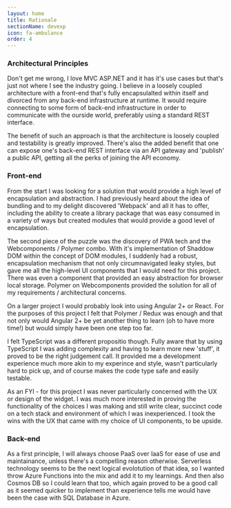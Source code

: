 ```yaml
---
layout: home
title: Rationale
sectionName: devexp
icon: fa-ambulance
order: 4
---
```


### Architectural Principles

Don't get me wrong, I love MVC ASP.NET and it has it's use cases but that's just not where I see the industry going. I believe in a loosely coupled architecture with a front-end that's fully encapsulalted within itself and divorced from any back-end infrastructure at runtime. It would require connecting to some form of back-end infrastructure in order to communicate with the ourside world, preferably using a standard REST interface.

The benefit of such an approach is that the architecture is loosely coupled and testability is greatly improved. There's also the added benefit that one can expose one's back-end REST interface via an API gateway and 'publish' a public API, getting all the perks of joining the API economy.

### Front-end

From the start I was looking for a solution that would provide a high level of encapsulation and abstraction. I had previously heard about the idea of bundling and to my delight discovered 'Webpack' and all it has to offer, including the ability to create a library package that was easy consumed in a variety of ways but created modules that would provide a good level of encapsulation.

The second piece of the puzzle was the discovery of PWA tech and the Webcomponents / Polymer combo. With it's implementation of Shaddow DOM within the concept of DOM modules, I suddenly had a robust, encapsulation mechanism that not only circumnavigated leaky styles, but gave me all the high-level UI components that I would need for this project. There was even a component that provided an easy abstraction for browser local storage. Polymer on Webcomponents provided the solution for all of my requirements / architectural concerns.

On a larger project I would probably look into using Angular 2+ or React. For the purposes of this project I felt that Polymer / Redux was enough and that not only would Angular 2+ be yet another thing to learn (oh to have more time!) but would simply have been one step too far.

I felt TypeScript was a different propositio though. Fully aware that by using TypeScript I was adding complexity and having to learn more new 'stuff', it proved to be the right judgement call. It provided me a development experience much more akin to my experince and style, wasn't particularly hard to pick up, and of course makes the code type safe and easily testable.

As an FYI - for this project I was never particularly concerned with the UX or design of the widget. I was much more interested in proving the functionality of the choices I was making and still write clear, succinct code on a tech stack and environment of which I was inexperienced. I took the wins with the UX that came with my choice of UI components, to be upside.

### Back-end

As a first principle, I will always choose PaaS over IaaS for ease of use and maintainance, unless there's a compelling reason otherwise. Serverless technology seems to be the next logical evolotution of that idea, so I wanted throw Azure Functions into the mix and add it to my learnings. And then also Cosmos DB so I could learn that too, which again proved to be a good call as it seemed quicker to implement than experience tells me would have been the case with SQL Database in Azure.